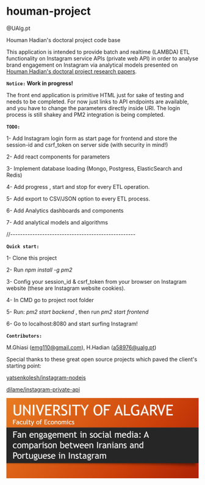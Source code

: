 # houman-project
@UAlg.pt

Houman Hadian's doctoral project code base


This application is intended to provide batch and realtime (LAMBDA) ETL functionality on Instagram service APIs (private web API)
in order to analyse brand engagement on Instagram via analytical models presented on 
[Houman Hadian's doctoral project research papers](https://houmanhadian.github.io/). 

**`Notice:` Work in progress!**

The front end application is primitive HTML just for sake of testing and 
needs to be completed. For now just links to API endpoints are available,
and you have to change the parameters directly inside URI. The login process is still shakey and PM2 integration is being completed.

**`TODO:`**

1- Add Instagram login form as start page for frontend and store the session-id and csrf_token on server side (with security in mind!)

2- Add react components for parameters

3- Implement database loading (Mongo, Postgress, ElasticSearch and Redis)

4- Add progress , start and stop for every ETL operation.

5- Add export to CSV/JSON option to every ETL process.

6- Add Analytics dashboards and components

7- Add analytical models and algorithms


//---------------------------------------------------


**`Quick start:`** 

1- Clone this project

2- Run _npm install -g pm2_

3- Config your session_id & csrf_token from your browser on Instagram website (these are Instagram website cookies).

4- In CMD go to project root folder

5- Run: _pm2 start backend_ , then run _pm2 start frontend_

6- Go to localhost:8080 and start surfing Instagram!


**`Contributors:`**
 
 M.Ghiasi (emg110@gmail.com), H.Hadian (a58976@ualg.pt)

Special thanks to these great open source projects which paved the client's starting point:

[yatsenkolesh/instagram-nodejs](https://www.github.com/yatsenkolesh/instagram-nodejs)


[dilame/instagram-private-api](https://www.github.com/dilame/instagram-private-api)

![houmanhadian.github.io](./public/img/hhadianproject.png?raw=true "Houman Hadian's Doctoral Project")



